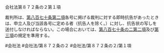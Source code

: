 会社法第８７２条の２第１項

裁判所は、[第八百七十条第二項](会社法＿＿＿＿第８７０条第２項)各号に掲げる裁判に対する即時抗告があったときは、申立人及び当該各号に定める者（抗告人を除く。）に対し、抗告状の写しを送付しなければならない。この場合においては、[第八百七十条の二第二項](会社法＿＿＿＿第８７０条の２第２項)及び[第三項](会社法＿＿＿＿第８７２条の２第３項)の規定を準用する。

#会社法
#会社法/第８７２条の２
#会社法/第８７２条の２/第１項
